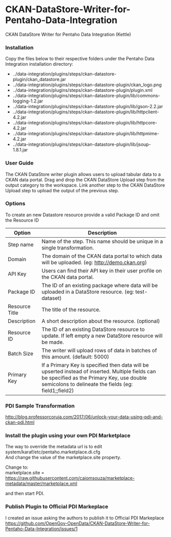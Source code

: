 # CKAN-DataStore-Writer-for-Pentaho-Data-Integration
CKAN DataStore Writer for Pentaho Data Integration (Kettle)

### Installation

Copy the files below to their respective folders under the Pentaho Data Integration installation directory:
- ../data-integration/plugins/steps/ckan-datastore-plugin/ckan\_datastore.jar
- ../data-integration/plugins/steps/ckan-datastore-plugin/ckan\_logo.png
- ../data-integration/plugins/steps/ckan-datastore-plugin/plugin.xml
- ../data-integration/plugins/steps/ckan-datastore-plugin/lib/commons-logging-1.2.jar
- ../data-integration/plugins/steps/ckan-datastore-plugin/lib/gson-2.2.jar
- ../data-integration/plugins/steps/ckan-datastore-plugin/lib/httpclient-4.2.jar
- ../data-integration/plugins/steps/ckan-datastore-plugin/lib/httpcore-4.2.jar
- ../data-integration/plugins/steps/ckan-datastore-plugin/lib/httpmime-4.2.jar
- ../data-integration/plugins/steps/ckan-datastore-plugin/lib/jsoup-1.8.1.jar


### User Guide

The CKAN DataStore writer plugin allows users to upload tabular data to a CKAN data portal.
Drag and drop the CKAN DataStore Upload step from the output category to the workspace.
Link another step to the CKAN DataStore Upload step to upload the output of the previous step.

### Options
To create an new Datastore resource provide a valid Package ID and omit the Resource ID

| Option         | Description                                                                                             |
| -------------- | ------------------------------------------------------------------------------------------------------- |
| Step name	     |Name of the step. This name should be unique in a single transformation.                                 |
| Domain         |The domain of the CKAN data portal to which data will be uploaded. (eg: http://demo.ckan.org)            |
| API Key        |Users can find their API key in their user profile on the CKAN data portal.                              |
| Package ID     |The ID of an existing package where data will be uploaded in a DataStore resource. (eg: test-dataset)    |
| Resource Title |The title of the resource.                                                                               |
| Description    |A short description about the resource. (optional)                                                       |
| Resource ID    |The ID of an existing DataStore resource to update. If left empty a new DataStore resource will be made. |
| Batch Size     |The writer will upload rows of data in batches of this amount. (default: 5000)                           |
| Primary Key    |If a Primary Key is specified then data will be upserted instead of inserted. Multiple fields can be specified as the Primary Key, use double semicolons to delineate the fields (eg: field1;;field2) |

### PDI Sample Transformation
http://blog.professorcoruja.com/2017/06/unlock-your-data-using-pdi-and-ckan-pdi.html

### Install the plugin using your own PDI Marketplace

The way to override the metadata url is to edit system/karaf/etc/pentaho.marketplace.di.cfg <BR>
And change the value of the marketplace.site property.<BR>

Change to: <BR>
marketplace.site = https://raw.githubusercontent.com/caiomsouza/marketplace-metadata/master/marketplace.xml<BR>

and then start PDI.<BR>

### Publish Plugin to Official PDI Markeplace

I created an issue asking the authors to publish it to Official PDI Markeplace<BR>
https://github.com/OpenGov-OpenData/CKAN-DataStore-Writer-for-Pentaho-Data-Integration/issues/1
